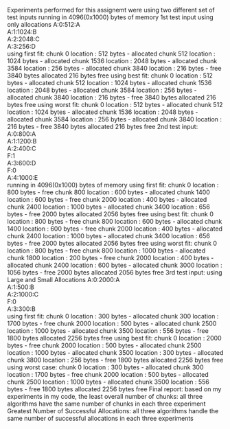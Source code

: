 Experiments performed for this assignemt were using two different set of test inputs
running in 4096(0x1000) bytes of memory
1st test input using only allocations
A:0:512:A    
A:1:1024:B   
A:2:2048:C   
A:3:256:D    
using first fit:
chunk 0 location : 512 bytes - allocated
chunk 512 location : 1024 bytes - allocated
chunk 1536 location : 2048 bytes - allocated
chunk 3584 location : 256 bytes - allocated
chunk 3840 location : 216 bytes - free
3840 bytes allocated
216 bytes free
using best fit:
chunk 0 location : 512 bytes - allocated
chunk 512 location : 1024 bytes - allocated
chunk 1536 location : 2048 bytes - allocated
chunk 3584 location : 256 bytes - allocated
chunk 3840 location : 216 bytes - free
3840 bytes allocated
216 bytes free
using worst fit:
chunk 0 location : 512 bytes - allocated
chunk 512 location : 1024 bytes - allocated
chunk 1536 location : 2048 bytes - allocated
chunk 3584 location : 256 bytes - allocated
chunk 3840 location : 216 bytes - free
3840 bytes allocated
216 bytes free
2nd test input:
A:0:800:A    
A:1:1200:B   
A:2:400:C    
F:1           
A:3:600:D    
F:0           
A:4:1000:E   
running in 4096(0x1000) bytes of memory
using first fit:
chunk 0 location : 800 bytes - free
chunk 800 location : 600 bytes - allocated
chunk 1400 location : 600 bytes - free
chunk 2000 location : 400 bytes - allocated
chunk 2400 location : 1000 bytes - allocated
chunk 3400 location : 656 bytes - free
2000 bytes allocated
2056 bytes free
using best fit:
chunk 0 location : 800 bytes - free
chunk 800 location : 600 bytes - allocated
chunk 1400 location : 600 bytes - free
chunk 2000 location : 400 bytes - allocated
chunk 2400 location : 1000 bytes - allocated
chunk 3400 location : 656 bytes - free
2000 bytes allocated
2056 bytes free
using worst fit:
chunk 0 location : 800 bytes - free
chunk 800 location : 1000 bytes - allocated
chunk 1800 location : 200 bytes - free
chunk 2000 location : 400 bytes - allocated
chunk 2400 location : 600 bytes - allocated
chunk 3000 location : 1056 bytes - free
2000 bytes allocated
2056 bytes free
3rd test input: using Large and Small Allocations
A:0:2000:A  
A:1:500:B    
A:2:1000:C   
F:0           
A:3:300:B    
using first fit:
chunk 0 location : 300 bytes - allocated
chunk 300 location : 1700 bytes - free
chunk 2000 location : 500 bytes - allocated
chunk 2500 location : 1000 bytes - allocated
chunk 3500 location : 556 bytes - free
1800 bytes allocated
2256 bytes free
using best fit:
chunk 0 location : 2000 bytes - free
chunk 2000 location : 500 bytes - allocated
chunk 2500 location : 1000 bytes - allocated
chunk 3500 location : 300 bytes - allocated
chunk 3800 location : 256 bytes - free
1800 bytes allocated
2256 bytes free
using worst case:
chunk 0 location : 300 bytes - allocated
chunk 300 location : 1700 bytes - free
chunk 2000 location : 500 bytes - allocated
chunk 2500 location : 1000 bytes - allocated
chunk 3500 location : 556 bytes - free
1800 bytes allocated
2256 bytes free
Final report:
based on my experiments in my code, 
the least overall number of chunks: all three algorithms have the same number of chunks in each three experiment
Greatest Number of Successful Allocations: all three algorithms handle the same number of successful allocations in each three experiments
